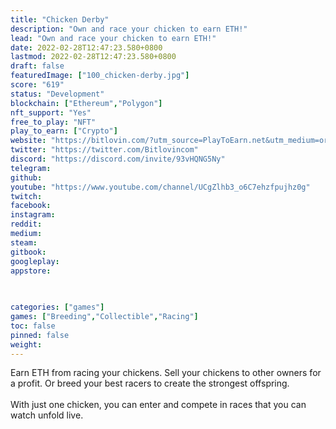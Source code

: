 ```yaml
---
title: "Chicken Derby"
description: "Own and race your chicken to earn ETH!"
lead: "Own and race your chicken to earn ETH!"
date: 2022-02-28T12:47:23.580+0800
lastmod: 2022-02-28T12:47:23.580+0800
draft: false
featuredImage: ["100_chicken-derby.jpg"]
score: "619"
status: "Development"
blockchain: ["Ethereum","Polygon"]
nft_support: "Yes"
free_to_play: "NFT"
play_to_earn: ["Crypto"]
website: "https://bitlovin.com/?utm_source=PlayToEarn.net&utm_medium=organic&utm_campaign=gamepage"
twitter: "https://twitter.com/Bitlovincom"
discord: "https://discord.com/invite/93vHQNG5Ny"
telegram: 
github: 
youtube: "https://www.youtube.com/channel/UCgZlhb3_o6C7ehzfpujhz0g"
twitch: 
facebook: 
instagram: 
reddit: 
medium: 
steam: 
gitbook: 
googleplay: 
appstore: 

  
    
categories: ["games"]
games: ["Breeding","Collectible","Racing"]
toc: false
pinned: false
weight: 
---
```

Earn ETH from racing your chickens. Sell your chickens to other owners for a profit. Or breed your best racers to create the strongest offspring.<br> <br> With just one chicken, you can enter and compete in races that you can watch unfold live.